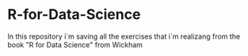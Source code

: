 # R-for-Data-Science
In this repository i´m saving all the exercises that i´m realizang from  the book "R for Data Science" from Wickham
